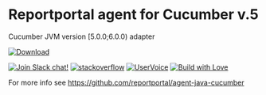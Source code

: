 # Reportportal agent for Cucumber v.5
Cucumber JVM version [5.0.0;6.0.0) adapter

[ ![Download](https://api.bintray.com/packages/epam/reportportal/agent-java-cucumber5/images/download.svg) ](https://bintray.com/epam/reportportal/agent-java-cucumber5/_latestVersion)


[![Join Slack chat!](https://reportportal-slack-auto.herokuapp.com/badge.svg)](https://reportportal-slack-auto.herokuapp.com)
[![stackoverflow](https://img.shields.io/badge/reportportal-stackoverflow-orange.svg?style=flat)](http://stackoverflow.com/questions/tagged/reportportal)
[![UserVoice](https://img.shields.io/badge/uservoice-vote%20ideas-orange.svg?style=flat)](https://rpp.uservoice.com/forums/247117-report-portal)
[![Build with Love](https://img.shields.io/badge/build%20with-❤%EF%B8%8F%E2%80%8D-lightgrey.svg)](http://reportportal.io?style=flat)


For more info see https://github.com/reportportal/agent-java-cucumber